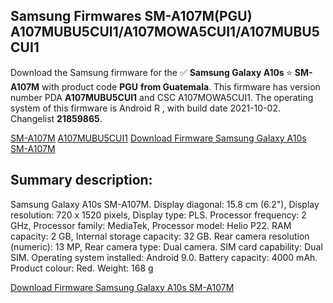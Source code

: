 <h2>Samsung Firmwares SM-A107M(PGU) A107MUBU5CUI1/A107MOWA5CUI1/A107MUBU5CUI1</h2>
Download the Samsung firmware for the ✅ <strong>Samsung Galaxy A10s </strong> ⭐ <strong>SM-A107M</strong> with product code <strong>PGU</strong> <strong> from Guatemala</strong>. This firmware has version number PDA <strong>A107MUBU5CUI1</strong> and CSC A107MOWA5CUI1. The operating system of this firmware is Android R , with build date 2021-10-02. Changelist <strong>21859865</strong>.


[SM-A107M](https://samfirm.shop/samsung/model/SM-A107M)
[A107MUBU5CUI1](https://samfirm.shop/samsung/pda/A107MUBU5CUI1)
[Download Firmware Samsung Galaxy A10s SM-A107M](https://samfirm.shop/samsung/firmware/462238)
<h2>Summary description:</h2>
<p>Samsung Galaxy A10s SM-A107M. Display diagonal: 15.8 cm (6.2"), Display resolution: 720 x 1520 pixels, Display type: PLS. Processor frequency: 2 GHz, Processor family: MediaTek, Processor model: Helio P22. RAM capacity: 2 GB, Internal storage capacity: 32 GB. Rear camera resolution (numeric): 13 MP, Rear camera type: Dual camera. SIM card capability: Dual SIM. Operating system installed: Android 9.0. Battery capacity: 4000 mAh. Product colour: Red. Weight: 168 g</p>


[Download Firmware Samsung Galaxy A10s SM-A107M](https://samfirm.shop/samsung/firmware/462238)
